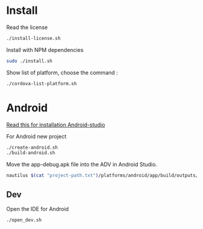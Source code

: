 # Install

Read the license

```bash
./install-license.sh
```

Install with NPM dependencies

```bash
sudo ./install.sh
```

Show list of platform, choose the command :

```bash
./cordova-list-platform.sh
```

# Android

[Read this for installation Android-studio](https://developer.android.com/studio/install)

For Android new project

```bash
./create-android.sh
./build-android.sh
```

Move the app-debug.apk file into the ADV in Android Studio.

```bash
nautilus $(cat "project-path.txt")/platforms/android/app/build/outputs/apk/debug/
```

## Dev

Open the IDE for Android
```bash
./open_dev.sh
```